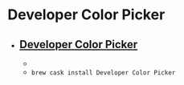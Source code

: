 # Developer Color Picker
- [Developer Color Picker](https://download.panic.com/picker/index.html)
  - 
  - 
  - `brew cask install Developer Color Picker`
